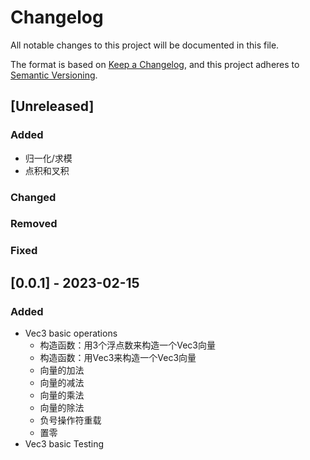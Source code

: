 # Changelog

All notable changes to this project will be documented in this file.

The format is based on [Keep a Changelog](https://keepachangelog.com/en/1.0.0/),
and this project adheres to [Semantic Versioning](https://semver.org/spec/v2.0.0.html).

## [Unreleased]

### Added
- 归一化/求模
- 点积和叉积

### Changed

### Removed

### Fixed

## [0.0.1] - 2023-02-15

### Added

- Vec3 basic operations
  - 构造函数：用3个浮点数来构造一个Vec3向量
  - 构造函数：用Vec3来构造一个Vec3向量
  - 向量的加法
  - 向量的减法
  - 向量的乘法
  - 向量的除法
  - 负号操作符重载
  - 置零
- Vec3 basic Testing